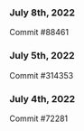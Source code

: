 ### July 8th, 2022

Commit #88461

### July 5th, 2022

Commit #314353


### July 4th, 2022

Commit #72281
